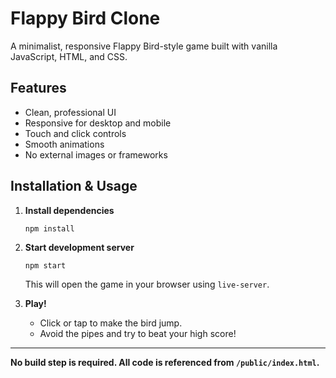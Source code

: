 # Flappy Bird Clone

A minimalist, responsive Flappy Bird-style game built with vanilla JavaScript, HTML, and CSS.

## Features

- Clean, professional UI
- Responsive for desktop and mobile
- Touch and click controls
- Smooth animations
- No external images or frameworks

## Installation & Usage

1. **Install dependencies**  
   ```
   npm install
   ```

2. **Start development server**  
   ```
   npm start
   ```
   This will open the game in your browser using `live-server`.

3. **Play!**  
   - Click or tap to make the bird jump.
   - Avoid the pipes and try to beat your high score!

---

**No build step is required. All code is referenced from `/public/index.html`.** 